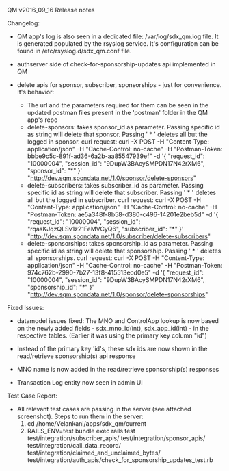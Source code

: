 QM v2016_09_16 Release notes



Changelog:
* QM app's log is also seen in a dedicated file: /var/log/sdx_qm.log file. It is generated populated by the rsyslog service. It's configuration can be found in /etc/rsyslog.d/sdx_qm.conf file.

* authserver side of check-for-sponsorship-updates api implemented in QM

* delete apis for sponsor, subscriber, sponsorships - just for convenience. It's behavior:
  - The url and the parameters required for them can be seen in the updated postman files present in the 'postman' folder in the QM app's repo
  - delete-sponsors: takes sponsor_id as parameter. Passing specific id as string will delete that sponsor. Passing ' * ' deletes all but the logged in sponsor.
  curl request:
  curl -X POST -H "Content-Type: application/json" -H "Cache-Control: no-cache" -H "Postman-Token: bbbe9c5c-891f-ad36-6a2b-aa85547939ef" -d '{
    "request_id": "10000004",
    "session_id": "9DupW3BAcySMPDN17N42rXM6",
    "sponsor_id": "*"
}' "http://dev.sqm.spondata.net/1.0/sponsor/delete-sponsors"
  - delete-subscribers: takes subscriber_id as parameter. Passing specific id as string will delete that subscriber. Passing ' * ' deletes all but the logged in subscriber.
  curl request:
  curl -X POST -H "Content-Type: application/json" -H "Cache-Control: no-cache" -H "Postman-Token: ae5a348f-8b58-d380-c496-14201e2beb5d" -d '{
    "request_id": "10000004",
    "session_id": "rqasKJqzQLSv1z21FeMVCyQ6",
    "subscriber_id": "*"
}' "http://dev.sqm.spondata.net/1.0/subscriber/delete-subscribers"
  - delete-sponsorships: takes sponsorship_id as parameter. Passing specific id as string will delete that sponsorship. Passing ' * ' deletes all sponsorships.
  curl request:
  curl -X POST -H "Content-Type: application/json" -H "Cache-Control: no-cache" -H "Postman-Token: 974c762b-2990-7b27-13f8-415513ecd0e5" -d '{
    "request_id": "10000004",
    "session_id": "9DupW3BAcySMPDN17N42rXM6",
    "sponsorship_id": "*"
}' "http://dev.sqm.spondata.net/1.0/sponsor/delete-sponsorships"




Fixed Issues:
* datamodel issues fixed: The MNO and ControlApp lookup is now based on the newly added fields - sdx_mno_id(int), sdx_app_id(int) - in the respective tables. (Earlier it was using the primary key column "id")

* Instead of the primary key 'id's, these sdx ids are now shown in the read/retrieve sponsorship(s) api response

* MNO name is now added in the read/retrieve sponsorship(s) responses

* Transaction Log entity now seen in admin UI




Test Case Report:
* All relevant test cases are passing in the server (see attached screenshot). Steps to run them in the server:
  1) cd /home/Velankani/apps/sdx_qm/current
  2) RAILS_ENV=test bundle exec rails test test/integration/subscriber_apis/ test/integration/sponsor_apis/ test/integration/call_data_record/ test/integration/claimed_and_unclaimed_bytes/ test/integration/auth_apis/check_for_sponsorship_updates_test.rb
